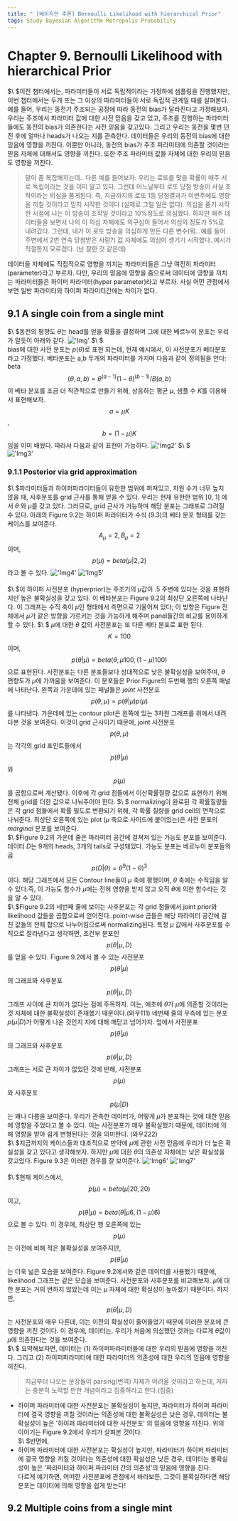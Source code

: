 ```yaml
---
title: " [베이지안 추론] Bernoulli Likelihood with hierarchical Prior"
tags: Study Bayesian Algorithm Metropolis Probability
---
```


# Chapter 9. Bernoulli Likelihood with hierarchical Prior
$\ $이전 챕터에서는, 파라미터들이 서로 독립적이라는 가정하에 샘플링을 진행했지만, 이번 챕터에서는 두개 또는 그 이상의 파라미터들이 서로 독립적 관계일 때를 살펴본다. 예를 들어, 우리는 동전기 주조되는 공장에 따라 동전의 bias가 달라진다고 가정해보자. 우리는 주조에서 파라미터 값에 대한 사전 믿음을 갖고 있고, 주조를 진행하는 파라미터들에도 동전의 bias가 의존한다는 사전 믿음을 갖고있다. 그리고 우리는 동전을 몇번 던진 후에 얼마나 heads가 나오는 지를 관측한다. 데이터들은 우리의 동전의 bias에 대한 믿음에 영향을 끼친다. 이뿐만 아니라, 동전의 bias가 주조 파라미터에 의존할 것이라는 믿음 자체에 대해서도 영향을 끼친다. 또한 주조 파라미터 값들 자체에 대한 우리의 믿음도 영향을 끼친다.
>말이 좀 복잡해지는데.. 다른 예를 들어보자. 우리는 로또를 맞을 확률이 매주 서로 독립이라는 것을 이미 알고 있다. 그런데 어느날부터 로또 당첨 방송이 사실 조작이라는 의심을 품게된다. 즉, 지금까지의 로또 1등 당첨결과가 이번주에도 영향을 끼칠 것이라고 믿지 시작한 것이다 (실제로 그럴 일은 없다). 의심을 품기 시작한 시점에 나는 이 방송이 조작일 것이라고 10%정도로 의심했다. 하지만 매주 데이터들을 보면서 나의 이 의심 자체에도 의구심이 들어서 의심의 정도가 5%로 내려갔다. 그런데, 내가 이 로또 방송을 의심하게 만든 다른 변수(뭐...예를 들어 주변에서 2번 연속 당첨받은 사람?) 값 자체에도 의심이 생기기 시작했다. 예시가 적절한지 모르겠다. (난 잘한 것 같은데)

데이터들 자체에도 직접적으로 영향을 끼치는 파라미터들은 그냥 여전히 파라미터(parameter)라고 부르자. 다만, 우리의 믿음에 영향을 줌으로써 데이터에 영향을 끼치는 파라미터들은 하이퍼 파라미터(hyper parameter)라고 부르자. 사실 어떤 관점에서 보면 일반 파라미터와 하이퍼 파라미터간에는 차이가 없다. <br>
## 9.1 A single coin from a single mint
$\ $동전의 평향도 $\theta$는 head를 얻을 확률을 결정하며 그에 대한 베르누이 분포는 우리가 알듯이 아래와 같다.
!['Img'](https://imgur.com/Q2S7upQ.png)
$\ $<br>
bias에 대한 사전 분포는 $p(\theta)$로 표현 되는데, 현재 예시에서, 이 사전분포가 베타분포라고 가정했다. 베타분포는 a,b 두개의 파라미터를 가지며 다음과 같이 정의됨을 안다: beta$$(\theta,a,b) = \theta^{(a-1)} (1-\theta)^{(b-1)}/B(a,b)$$ 이 베타 분포를 조금 더 직관적으로 만들기 위해, 상응하는 평균 $\mu$, 샘플 수 $K$를 이용해서 표현해보자. $$a = \mu K$$, $$b = (1-\mu)K$$임을 이미 배웠다. 따라서 다음과 같이 표현이 가능하다.
!['Img2'](https://imgur.com/05EFpje.png)
$\ $<br>
!['Img3'](https://imgur.com/tQzFcSK.png)
### 9.1.1 Posterior via grid approximation
$\ $파라미터들과 하이퍼파라미터들이 유한한 범위에 퍼져있고, 차원 수가 너무 높지 않을 때, 사후분포를 grid 근사를 통해 얻을 수 있다. 우리는 현재 유한한 범위 [0, 1] 에서 $\theta$ 와 $\mu$를 갖고 있다. 그러므로, grid 근사가 가능하며 해당 분포는 그래프로 그려질 수 있다. 아래의 Figure 9.2는 하이퍼 파라미터가 수식 (9.3)의 베타 분포 형태를 갖는 케이스를 보여준다. $$A_{\mu} = 2, B_{\mu} = 2$$ 이며, $$p(\mu) = beta(\mu|2,2)$$라고 볼 수 있다.
!['Img4'](https://imgur.com/aeqnLm5.png)
!['Img5'](https://imgur.com/ZEvcNNg.png)
<br>
<br>
$\ $이 하이퍼 사전분포 (hyperprior)는 주조기의 $\mu$값이 .5 주변에 있다는 것을 표현하지만 높은 불확실성을 갖고 있다. 이 베타분포는 Figure 9.2의 최상단 오른쪽에 나타난다. 이 그래프는 수직 축이 $\mu$인 형태에서 측면으로 기울어져 있다; 이 방향은 Figure 전체에서 $\mu$가 같은 방향을 가르키는 것을 가능하게 해주며 panel들간의 비교를 용이하게 할 수 있다.
$\ $ $\mu$에 대한 $\theta$ 값의 사전분포는 또 다른 베타 분포로 표현 된다. $$K = 100$$이며, $$p(\theta|\mu) = beta(\theta, \mu 100,(1-\mu)100)$$ 으로 표현된다. 사전분포는 다른 분포들보다 상대적으로 낮은 불확실성을 보여주며, $\theta$ 편향도가 $\mu$에 가까움을 보여준다. 이 분포들은 Prior Figure의 두번째 행의 오른쪽 패널에 나타난다. 왼쪽과 가운데에 있는 패널들은 $joint$ 사전분포 $$p(\theta,\mu) = p(\theta|\mu)p(\mu)$$를 나타낸다. 가운데에 있는 contour plot은 왼쪽에 있는 3차원 그래프를 위에서 내려다본 것을 보여준다. 이것이 grid 근사이기 때문에, joint 사전분포 $$p(\theta,\mu)$$는 각각의 grid 포인트들에서 $$p(\theta|\mu)$$와 $$p(\mu)$$를 곱함으로써 계산됐다. 이후에 각 grid 점들에서 이산확률질량 값으로 표현하기 위해 전체 grid를 더한 값으로 나눠주어야 한다.
$\ $ normalizing이 완료된 각 확률질량들은 각 grid 점들에서 확률 밀도로 변환되기 위해, 각 확률 질량을 grid cell의 면적으로 나눠준다. 최상단 오른쪽에 있는 plot ($\mu$ 축으로 사이드에 붙어있는)은 사전 분포의 $marginal$ 분포를 보여준다.<br>
$\ $Figure 9.2의 가운데 줄은 파라미터 공간에 걸쳐져 있는 가능도 분포를 보여준다. 데이터 $D$는 9개의 heads, 3개의 tails로 구성돼있다. 가능도 분포는 베르누이 분포들의 곱 $$p(D|\theta) = \theta^9 (1-\theta)^3$$ 이다. 해당 그래프에서 모든 Contour line들이 $\mu$ 축에 평행이며, $\theta$ 축에는 수직임을 알 수 있다.즉, 이 가능도 함수가 $\mu$에는 전혀 영향을 받지 않고 오직 $\theta$에 의한 함수라는 것을 알 수 있다.<br>
$\ $Figure 9.2의 네번째 줄에 보이는 사후분포는 각 grid 점들에서 joint prior와 likelihood 값들을 곱함으로써 얻어진다. point-wise 곱들은 해당 파라미터 공간에 걸친 값들의 전체 합으로 나누어짐으로써 normalizing된다. 특정 $\mu$ 값에서 사후분포를 수직으로 잘라낸다고 생각하면, 조건부 분포인 $$p(\theta|\mu,D)$$를 얻을 수 있다. Figure 9.2에서 볼 수 있는 사전분포 $$p(\theta|\mu)$$의 그래프와 사후분포 $$p(\theta|\mu,D)$$ 그래프 사이에 큰 차이가 없다는 점에 주목하자. 이는, 애초에 $\theta$가 $\mu$에 의존할 것이라는 것 자체에 대한 불확실성이 존재했기 때문이다.(와우111) 네번째 줄의 우측에 있는 분포 $p(\mu|D)$가 어떻게 나온 것인지 지에 대해 깨닫고 넘어가자. 앞에서 사전분포 $$p(\theta|\mu)$$의 그래프와 사후분포 $$p(\theta|\mu,D)$$ 그래프는 서로 큰 차이가 없었던 것에 반해, 사전분포 $$p(\mu)$$와 사후분포 $$p(\mu|D)$$는 꽤나 다름을 보여준다. 우리가 관측한 데이터가, 어떻게 $\mu$가 분포하는 것에 대한 믿음에 영향을 주었다고 볼 수 있다. 이는 사전분포가 매우 불확실했기 때문에, 데이터에 의해 영향을 받아 쉽게 변형된다는 것을 의미한다. (와우222)<br>
$\ $지금까지의 케이스들과 대조적으로 만약에 $\mu$에 관한 사전 믿음에 우리가 더 높은 확실성을 갖고 있다고 생각해보자. 하지만 $\mu$에 대한 $\theta$의 의존성 자체에는 낮은 확실성을 갖고있다. Figure 9.3은 이러한 경우를 잘 보여준다.
!['Img6'](https://imgur.com/kHPYIxb.png)
!['Img7'](https://imgur.com/ZBICPdX.png)
<br>
<br>
$\ $현재 케이스에서, $$p(\mu) = beta(\mu|20,20)$$이고, $$p(\theta|\mu) =  beta(\theta|\mu 6, (1-\mu)6)$$ 으로 볼 수 있다. 이 경우에, 최상단 행 오른쪽에 있는 $$p(\mu)$$는 이전에 비해 적은 불확실성을 보여주지만, $$p(\theta|\mu)$$는 더욱 넓은 모습을 보여준다. Figure 9.2에서와 같은 데이터를 사용했기 때문에, likelihood 그래프는 같은 모습을 보여준다. 사전분포와 사후분포를 비교해보자. $\mu$에 대한 분포는 거의 변하지 않았는데 이는 $\mu$ 자체에 대한 확실성이 높아졌기 때문이다. 하지만, $$p(\theta|\mu,D)$$는 사전분포와 매우 다른데, 이는 이전의 확실성이 줄어들었기 때문에 이러한 분포에 큰 영향을 끼친 것이다. 이 경우에, 데이터는, 우리가 처음에 의심했던 것과는 다르게 $\theta$값이 $\mu$에 의존한다는 것을 보여준다.<br>
$\ $ 요약해보자면, 데이터는 (1) 하이퍼파라미터들에 대한 우리의 믿음에 영향을 끼친다. 그리고 (2) 하이퍼파라미터에 대한 파라미터의 의존성에 대한 우리의 믿음에 영향을 끼친다.
>지금부터 나오는 문장들이 parsing(번역) 자체가 어려울 것이라고 하는데, 저자는 충분히 노력할 만한 개념이라고 집중하라고 한다.(집중)

* 하이퍼 파라미터에 대한 사전분포는 불확실성이 높지만, 파라미터가 하이퍼 파라미터에 결국 영향을 끼칠 것이라는 의존성에 대한 불확실성은 낮은 경우, 데이터는 불확실성이 높은 '하이퍼 파라미터에 대한 사전분포' 의 믿음에 영향을 끼친다.
위의 이야기는 Figure 9.2에서 우리가 살펴본 것이다. <br>
$\ $반면에,
* 하이퍼 파라미터에 대한 사전분포는 확실성이 높지만, 파라미터가 하이퍼 파라미터에 결국 영향을 끼칠 것이라는 의존성에 대한 확실성은 낮은 경우, 데이터는 불확실성이 높은 '파라미터와 하이퍼 파라미터 간의 의존성'의 믿음에 영향을 친다.<br>
다르게 얘기하면, 어떠한 사전분포에 관점에서 바라보든, 그것이 불확실하다면 해당 분포는 데이터에 의해 영향을 쉽게 받는다!
## 9.2 Multiple coins from a single mint
